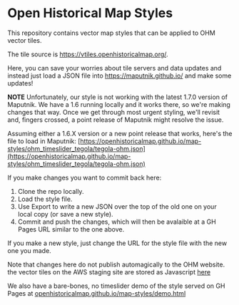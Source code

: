 # Open Historical Map Styles
This repository contains vector map styles that can be applied to OHM vector tiles. 

The tile source is https://vtiles.openhistoricalmap.org/.

Here, you can save your worries about tile servers and data updates and instead just load a JSON file into https://maputnik.github.io/ and make some updates!

**NOTE** Unfortunately, our style is not working with the latest 1.7.0 version of Maputnik. We have a 1.6 running locally and it works there, so we're making changes that way. Once we get through most urgent styling, we'll revisit and, fingers crossed, a point release of Maputnik might resolve the issue.

Assuming either a 1.6.X version or a new point release that works, here's the file to load in Maputnik: [https://openhistoricalmap.github.io/map-styles/ohm_timeslider_tegola/tegola-ohm.json](https://openhistoricalmap.github.io/map-styles/ohm_timeslider_tegola/tegola-ohm.json)

If you make changes you want to commit back here:
1. Clone the repo locally.
2. Load the style file.
3. Use Export to write a new JSON over the top of the old one on your local copy (or save a new style).
4. Commit and push the changes, which will then be avalaible at a GH Pages URL similar to the one above.

If you make a new style, just change the URL for the style file with the new one you made.

Note that changes here do not publish automagically to the OHM website. the vector tiles on the AWS staging site are stored as Javascript [here](https://github.com/Open-Historical-Map-Labs/ohm-website/blob/staging/app/assets/javascripts/ohm.style.js)

We also have a bare-bones, no timeslider demo of the style served on GH Pages at [openhistoricalmap.github.io/map-styles/demo.html](https://openhistoricalmap.github.io/map-styles/demo.html)

